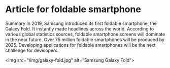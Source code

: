 # Article for foldable smartphone 
<!DOCTYPE html>
<html>
 <body>

Summary
In 2019, Samsung introduced its first foldable smartphone, the Galaxy Fold. It instantly made headlines across the world. According to various global statistics sources, foldable smartphone screens will dominate in the near future. Over 75 million foldable smartphones will be produced by 2025. Developing applications for foldable smartphones will be the next challenge for developers. 

<img src="/img/galaxy-fold.jpg" alt=”Samsung Galaxy Fold”>

  </body>
 </html>
